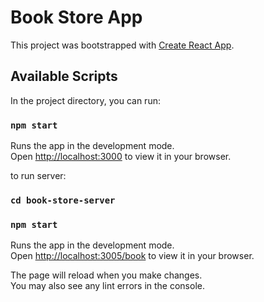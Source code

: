# Book Store App

This project was bootstrapped with [Create React App](https://github.com/facebook/create-react-app).

## Available Scripts

In the project directory, you can run:

### `npm start`
Runs the app in the development mode.\
Open [http://localhost:3000](http://localhost:3000) to view it in your browser.

to run server:
### `cd book-store-server`
### `npm start`
Runs the app in the development mode.\
Open [http://localhost:3005/book](http://localhost:3000) to view it in your browser.



The page will reload when you make changes.\
You may also see any lint errors in the console.

